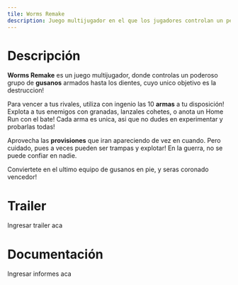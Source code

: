 ```yaml
---
tile: Worms Remake
description: Juego multijugador en el que los jugadores controlan un pequeño ejército de gusanos fuertemente armados que se enfrentarán a muerte.
---
```


# Descripción

**Worms Remake** es un juego multijugador, donde controlas un poderoso grupo de **gusanos** armados hasta los dientes, cuyo unico objetivo es la destruccion!

Para vencer a tus rivales, utiliza con ingenio las 10 **armas** a tu disposición! Explota a tus enemigos con granadas, lanzales cohetes, o anota un Home Run con el bate! Cada arma es unica, asi que no dudes en experimentar y probarlas todas!

Aprovecha las **provisiones** que iran apareciendo de vez en cuando. Pero cuidado, pues a veces pueden ser trampas y explotar! En la guerra, no se puede confiar en nadie.

Conviertete en el ultimo equipo de gusanos en pie, y seras coronado vencedor!

# Trailer

Ingresar trailer aca

# Documentación

Ingresar informes aca

